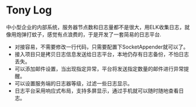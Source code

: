 # Tony Log

中小型企业的内部系统，服务器节点数和日志量都不是很大，用ELK收集日志，就像用炮弹打蚊子，感觉有点浪费的，于是开发了一套简易的日志平台.

- 对接容易，不需要修改一行代码，只需要配置下SocketAppender就可以了。
- 接入项目只是拷贝日志信息发送给日志平台，本地仍存有日志备份，不怕日志丢失。
- 可以添加邮件设置，当出现指定异常，平台将发送指定数量的邮件进行异常提醒。
- 可以设置服务端的日志器等级，过滤一些日志显示。
- 日志平台采用响应式布局，支持多屏显示，通过手机就可以随时随地查看日志。
